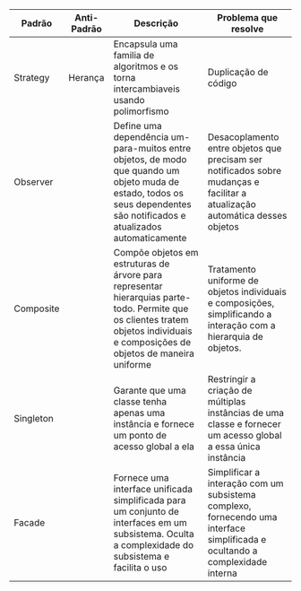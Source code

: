 | Padrão | Anti-Padrão | Descrição | Problema que resolve |
| -------- | -------- | -------- |------------ |
| Strategy | Herança | Encapsula uma familia de algoritmos e os torna intercambiaveis usando polimorfismo | Duplicação de código |
| Observer |         | Define uma dependência um-para-muitos entre objetos, de modo que quando um objeto muda de estado, todos os seus dependentes são notificados e atualizados automaticamente | Desacoplamento entre objetos que precisam ser notificados sobre mudanças e facilitar a atualização automática desses objetos |
| Composite |        |Compõe objetos em estruturas de árvore para representar hierarquias parte-todo. Permite que os clientes tratem objetos individuais e composições de objetos de maneira uniforme | Tratamento uniforme de objetos individuais e composições, simplificando a interação com a hierarquia de objetos. |
| Singleton |        |Garante que uma classe tenha apenas uma instância e fornece um ponto de acesso global a ela | Restringir a criação de múltiplas instâncias de uma classe e fornecer um acesso global a essa única instância |
| Facade |         |Fornece uma interface unificada simplificada para um conjunto de interfaces em um subsistema. Oculta a complexidade do subsistema e facilita o uso | Simplificar a interação com um subsistema complexo, fornecendo uma interface simplificada e ocultando a complexidade interna |



